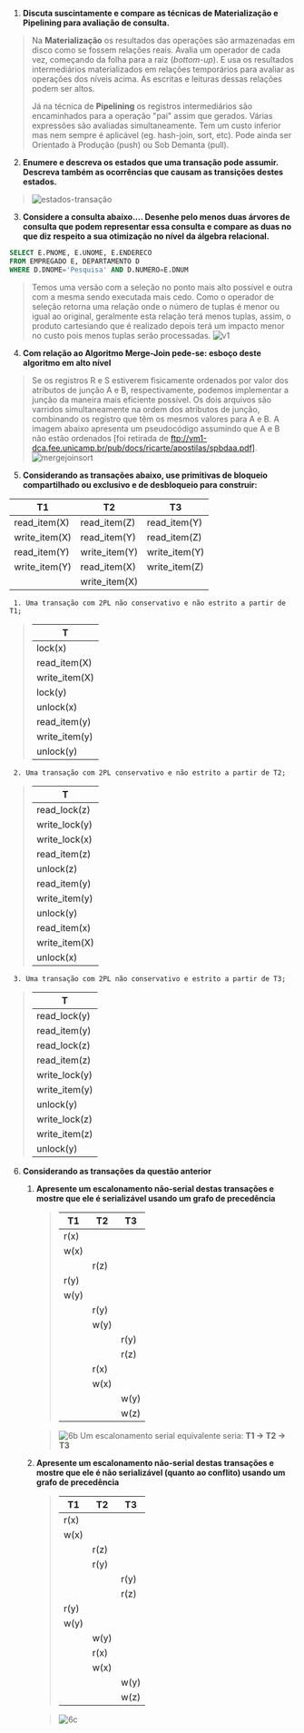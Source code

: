 1. **Discuta suscintamente e compare as técnicas de Materialização e Pipelining para avaliação de consulta.**
> Na **Materialização** os resultados das operações são armazenadas em disco como se fossem relações reais. Avalia um operador de cada vez, começando da folha para  a raiz (_bottom-up_). E usa os resultados intermediários materializados em relações temporários para avaliar as operações dos níveis acima. As escritas e leituras dessas relações podem ser altos.
> 
> Já na técnica de **Pipelining** os registros intermediários são encaminhados para a operação "pai" assim que gerados. Várias expressões são avaliadas simultaneamente. Tem um custo inferior mas nem sempre é aplicável (eg. hash-join, sort, etc). Pode ainda ser Orientado à Produção (push) ou Sob Demanta (pull).


2. **Enumere e descreva os estados que uma transação pode assumir. Descreva também as ocorrências que causam as transições destes estados.**
> ![estados-transação](https://user-images.githubusercontent.com/13461315/33643365-03f842c0-da15-11e7-83c2-96800ea2f6a8.PNG)


3. **Considere a consulta abaixo.... Desenhe pelo menos duas árvores de consulta que podem representar essa consulta e compare as duas no que diz respeito a sua otimização no nível da álgebra relacional.**
```sql
SELECT E.PNOME, E.UNOME, E.ENDERECO
FROM EMPREGADO E, DEPARTAMENTO D
WHERE D.DNOME='Pesquisa' AND D.NUMERO=E.DNUM
```
> Temos uma versão com a seleção no ponto mais alto possível e outra com a mesma sendo executada mais cedo. Como o operador de seleção retorna uma relação onde o número de tuplas é menor ou igual ao original, geralmente esta relação terá menos tuplas, assim, o produto cartesiando que é realizado depois terá um impacto menor no custo pois menos tuplas serão processadas.
> ![v1](https://user-images.githubusercontent.com/13461315/33644085-2eeffb5e-da19-11e7-8d94-1525f21dd45a.PNG)


4. **Com relação ao Algoritmo Merge-Join pede-se: esboço deste algoritmo em alto nível**
> Se os registros R e S estiverem fisicamente ordenados por valor dos atributos de junção A e B, respectivamente, podemos implementar a junção da maneira mais eficiente possível. Os dois arquivos são varridos simultaneamente na ordem dos atributos de junção, combinando os registro que têm os mesmos valores para A e B.
> A imagem abaixo apresenta um pseudocódigo assumindo que A e B não estão ordenados [foi retirada de ftp://vm1-dca.fee.unicamp.br/pub/docs/ricarte/apostilas/spbdaa.pdf].
![mergejoinsort](https://user-images.githubusercontent.com/13461315/33644298-4330e122-da1a-11e7-9f6b-557183ae977b.PNG)


5. **Considerando as transações abaixo, use primitivas de bloqueio compartilhado ou exclusivo e de desbloqueio para construir:**

| T1 | T2 | T3 |
|----|---|---|
| read_item(X) | read_item(Z) | read_item(Y) |
| write_item(X) | read_item(Y) | read_item(Z) |
| read_item(Y) | write_item(Y) | write_item(Y) |
| write_item(Y) | read_item(X) | write_item(Z) |
||write_item(X)||

     1. Uma transação com 2PL não conservativo e não estrito a partir de T1;
   > | T |
   > |---|
   > | lock(x) | 
   > | read_item(X) |
   > | write_item(X) |
   > | lock(y) | 
   > | unlock(x) |
   > | read_item(y) |
   > | write_item(y) | 
   > | unlock(y) |

     2. Uma transação com 2PL conservativo e não estrito a partir de T2;
   > | T |
   > |---|
   > | read_lock(z) | 
   > | write_lock(y) | 
   > | write_lock(x) | 
   > | read_item(z) |
   > | unlock(z) |
   > | read_item(y) |
   > | write_item(y) |
   > | unlock(y) | 
   > | read_item(x) |
   > | write_item(X) |
   > | unlock(x) |

     3. Uma transação com 2PL não conservativo e estrito a partir de T3;
   > | T |
   > |---|
   > | read_lock(y) |
   > | read_item(y) |
   > | read_lock(z) |
   > | read_item(z) |
   > | write_lock(y) |
   > | write_item(y) | 
   > | unlock(y) |
   > | write_lock(z) |
   > | write_item(z) |
   > | unlock(y) |



6. **Considerando as transações da questão anterior**
     1. **Apresente um escalonamento não-serial destas transações e mostre que ele é serializável usando um grafo de precedência**
        > | T1 | T2 | T3 |
        > |---|----|---|
        > | r(x) | |
        > | w(x) | |
        > | | r(z) |
        > | r(y) | |
        > | w(y) | |
        > | | r(y) |
        > | | w(y) |
        > | | | r(y)
        > | | | r(z)
        > | | r(x)  |
        > | | w(x) |
        > | | | w(y)
        > | | | w(z)

        > ![6b](https://user-images.githubusercontent.com/13461315/33647522-d9048cce-da2b-11e7-9532-35beb4729f08.png)
        > Um escalonamento serial equivalente seria: **T1 → T2  → T3**

     2. **Apresente um escalonamento não-serial destas transações e mostre que ele é não serializável (quanto ao conflito) usando um grafo de precedência**
        > | T1 | T2 | T3 |
        > |---|----|---|
        > | r(x) | |
        > | w(x) | |
        > | | r(z) |
        > | | r(y) |
        > | | | r(y)
        > | | | r(z)
        > | r(y) | |
        > | w(y) | |
        > | | w(y) |
        > | | r(x)  |
        > | | w(x) |
        > | | | w(y)
        > | | | w(z)

        >  ![6c](https://user-images.githubusercontent.com/13461315/33647496-b99ed060-da2b-11e7-913c-2258feb63bd5.png)
